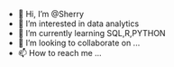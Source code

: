 - 👋 Hi, I’m @Sherry
- 👀 I’m interested in data analytics
- 🌱 I’m currently learning SQL,R,PYTHON
- 💞️ I’m looking to collaborate on ...
- 📫 How to reach me ...

<!---
Shee36/Shee36 is a ✨ special ✨ repository because its `README.md` (this file) appears on your GitHub profile.
You can click the Preview link to take a look at your changes.
--->
